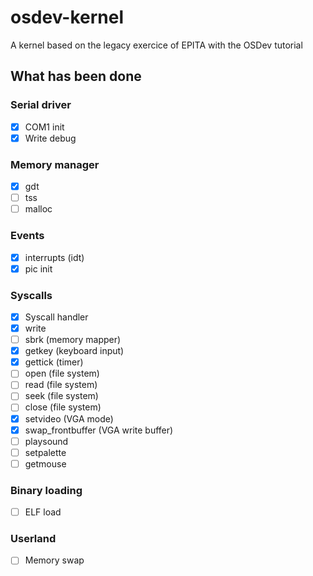 # osdev-kernel
A kernel based on the legacy exercice of EPITA with the OSDev tutorial

## What has been done
### Serial driver
- [x] COM1 init
- [x] Write debug

### Memory manager
- [x] gdt
- [ ] tss
- [ ] malloc

### Events
- [x] interrupts (idt)
- [x] pic init

### Syscalls
- [x] Syscall handler
- [x] write
- [ ] sbrk (memory mapper)
- [x] getkey (keyboard input)
- [x] gettick (timer)
- [ ] open (file system)
- [ ] read (file system)
- [ ] seek (file system)
- [ ] close (file system)
- [x] setvideo (VGA mode)
- [x] swap_frontbuffer (VGA write buffer)
- [ ] playsound
- [ ] setpalette
- [ ] getmouse

### Binary loading
- [ ] ELF load

### Userland
- [ ] Memory swap
